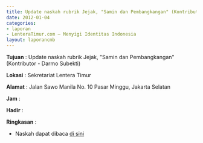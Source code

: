 ```yaml
---
title: Update naskah rubrik Jejak, "Samin dan Pembangkangan" (Kontributor - Darmo Subekti)
date: 2012-01-04
categories:
- laporan
- LenteraTimur.com – Menyigi Identitas Indonesia
layout: laporancmb
---
```


**Tujuan** : Update naskah rubrik Jejak, "Samin dan Pembangkangan" (Kontributor - Darmo Subekti)

**Lokasi** : Sekretariat Lentera Timur

**Alamat** : Jalan Sawo Manila No. 10 Pasar Minggu, Jakarta Selatan

**Jam** : 

**Hadir** : 

**Ringkasan** : 
* Naskah dapat dibaca [di sini](http://www.lenteratimur.com/2012/01/samin-dan-pembangkangan/)
